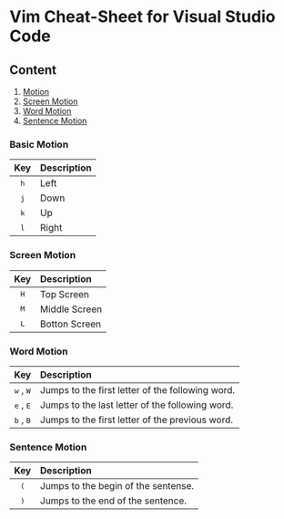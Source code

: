 # Vim Cheat-Sheet for Visual Studio Code

## Content
1. [Motion](#basic-motion)
2. [Screen Motion](#screen-motion)
3. [Word Motion](#word-motion)
4. [Sentence Motion](#sentence-motion)

### Basic Motion

| Key | Description |
|:--:|:--|
| <kbd>h</kbd> | Left |
| <kbd>j</kbd> | Down |
| <kbd>k</kbd> | Up |
| <kbd>l</kbd> | Right |

### Screen Motion
| Key | Description |
|:--:|:--|
| <kbd>H</kbd> | Top Screen |
| <kbd>M</kbd> | Middle Screen | 
| <kbd>L</kbd> | Botton Screen |

### Word Motion
| Key | Description |
|:--:|:--|
| <kbd>w</kbd> , <kbd>W</kbd> | Jumps to the first letter of the following word. |
| <kbd>e</kbd> , <kbd>E</kbd> | Jumps to the last letter of the following word.|
| <kbd>b</kbd> , <kbd>B</kbd> | Jumps to the first letter of the previous word. |

### Sentence Motion
| Key | Description |
|:--:|:--|
| <kbd>(</kbd> | Jumps to the begin of the sentense. | 
| <kbd>)</kbd> | Jumps to the end of the sentence.|
